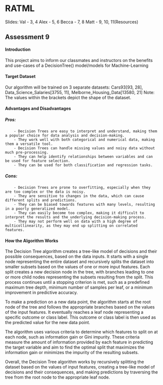 # RATML

Slides:
Val - 3, 4
Alex - 5, 6
Becca - 7, 8
Matt - 9, 10, 11(Resources)

## Assessment 9

#### Introduction
This project aims to inform our classmates and instructors on the benefits and use-cases of a DecisionTree() model/models for Machine-Learning

#### Target Dataset
Our algorithm will be trained on 3 separate datasets: Cars93[93, 28], Data_Science_Salaries[3755, 11], Melborne_Housing_Data[13580, 21]
                       Note: The values within the brackets depict the shape of the dataset.

#### Advantages and Disadvantages
##### Pros:
        - Decision Trees are easy to interpret and understand, making them a popular choice for data analysis and decision-making.
        - They work well with both categorical and numerical data, making them a versatile tool.
        - Decision Trees can handle missing values and noisy data without much pre-processing.
        - They can help identify relationships between variables and can be used for feature selection.
        - They can be used for both classification and regression tasks.
##### Cons:
        - Decision Trees are prone to overfitting, especially when they are too complex or the data is noisy.
        - They are sensitive to changes in the data, which can cause different splits and predictions.
        - They can be biased towards features with many levels, resulting in a poorly generalized model.
        - They can easily become too complex, making it difficult to interpret the results and the underlying decision-making process.
        - They may not perform well on data with a high degree of multicollinearity, as they may end up splitting on correlated features.


#### How the Algorithm Works
The Decision Tree algorithm creates a tree-like model of decisions and their possible consequences, based on the data inputs. It starts with a single node representing the entire dataset and recursively splits the dataset into smaller subsets based on the values of one or more input features. Each split creates a new decision node in the tree, with branches leading to one or more child nodes representing the subsets resulting from the split. This process continues until a stopping criterion is met, such as a predefined maximum tree depth, minimum number of samples per leaf, or a minimum improvement in predictive accuracy.

To make a prediction on a new data point, the algorithm starts at the root node of the tree and follows the appropriate branches based on the values of the input features. It eventually reaches a leaf node representing a specific outcome or class label. This outcome or class label is then used as the predicted value for the new data point.

The algorithm uses various criteria to determine which features to split on at each node, such as information gain or Gini impurity. These criteria measure the amount of information provided by each feature in predicting the target variable and aim to find the optimal split that maximizes the information gain or minimizes the impurity of the resulting subsets.

Overall, the Decision Tree algorithm works by recursively splitting the dataset based on the values of input features, creating a tree-like model of decisions and their consequences, and making predictions by traversing the tree from the root node to the appropriate leaf node.
